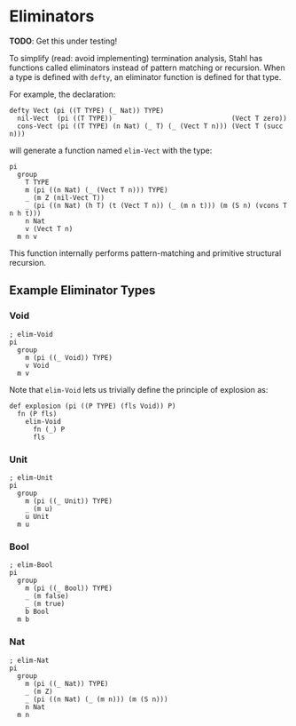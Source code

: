 Eliminators
===========

**TODO**: Get this under testing!

To simplify (read: avoid implementing) termination analysis, Stahl has functions called eliminators instead of pattern matching or recursion. When a type is defined with `defty`, an eliminator function is defined for that type.

For example, the declaration:

```stahl
defty Vect (pi ((T TYPE) (_ Nat)) TYPE)
  nil-Vect  (pi ((T TYPE))                              (Vect T zero))
  cons-Vect (pi ((T TYPE) (n Nat) (_ T) (_ (Vect T n))) (Vect T (succ n)))
```

will generate a function named `elim-Vect` with the type:

```stahl
pi
  group
    T TYPE
    m (pi ((n Nat) (_ (Vect T n))) TYPE)
    _ (m Z (nil-Vect T))
    _ (pi ((n Nat) (h T) (t (Vect T n)) (_ (m n t))) (m (S n) (vcons T n h t)))
    n Nat
    v (Vect T n)
  m n v
```

This function internally performs pattern-matching and primitive structural recursion.

Example Eliminator Types
------------------------

### Void

```stahl
; elim-Void
pi
  group
    m (pi ((_ Void)) TYPE)
    v Void
  m v
```

Note that `elim-Void` lets us trivially define the principle of explosion as:

```stahl
def explosion (pi ((P TYPE) (fls Void)) P)
  fn (P fls)
    elim-Void 
      fn (_) P
      fls
```

### Unit

```stahl
; elim-Unit
pi
  group
    m (pi ((_ Unit)) TYPE)
    _ (m u)
    u Unit
  m u
```

### Bool

```stahl
; elim-Bool
pi
  group
    m (pi ((_ Bool)) TYPE)
    _ (m false)
    _ (m true)
    b Bool
  m b
```

### Nat

```stahl
; elim-Nat
pi
  group
    m (pi ((_ Nat)) TYPE)
    _ (m Z)
    _ (pi ((n Nat) (_ (m n))) (m (S n)))
    n Nat
  m n
```
